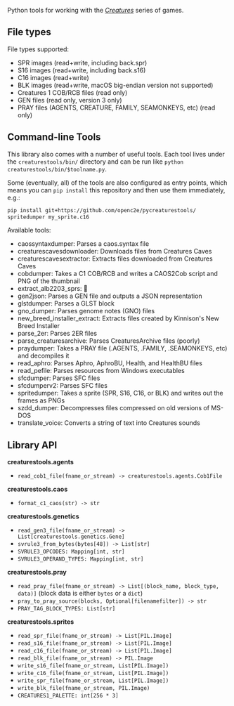 Python tools for working with the [_Creatures_](https://creatures.wiki/) series of games.

## File types

File types supported:
- SPR images (read+write, including back.spr)
- S16 images (read+write, including back.s16)
- C16 images (read+write)
- BLK images (read+write, macOS big-endian version not supported)
- Creatures 1 COB/RCB files (read only)
- GEN files (read only, version 3 only)
- PRAY files (AGENTS, CREATURE, FAMILY, SEAMONKEYS, etc) (read only)

## Command-line Tools

This library also comes with a number of useful tools. Each tool lives under
the `creaturestools/bin/` directory and can be run like `python creaturestools/bin/$toolname.py`.

Some (eventually, all) of the tools are also configured as entry points, which
means you can `pip install` this repository and then use them immediately, e.g.:

```bash
pip install git+https://github.com/openc2e/pycreaturestools/
spritedumper my_sprite.c16
```

Available tools:
- caossyntaxdumper: Parses a caos.syntax file
- creaturescavesdownloader: Downloads files from Creatures Caves
- creaturescavesextractor: Extracts files downloaded from Creatures Caves
- cobdumper: Takes a C1 COB/RCB and writes a CAOS2Cob script and PNG of the thumbnail
- extract_alb2203_sprs: 👀
- gen2json: Parses a GEN file and outputs a JSON representation
- glstdumper: Parses a GLST block
- gno_dumper: Parses genome notes (GNO) files
- new_breed_installer_extract: Extracts files created by Kinnison's New Breed Installer
- parse_2er: Parses 2ER files
- parse_creaturesarchive: Parses CreaturesArchive files (poorly)
- praydumper: Takes a PRAY file (.AGENTS, .FAMILY, .SEAMONKEYS, etc) and decompiles it
- read_aphro: Parses Aphro, AphroBU, Health, and HealthBU files
- read_pefile: Parses resources from Windows executables
- sfcdumper: Parses SFC files
- sfcdumperv2: Parses SFC files
- spritedumper: Takes a sprite (SPR, S16, C16, or BLK) and writes out the frames as PNGs
- szdd_dumper: Decompresses files compressed on old versions of MS-DOS
- translate_voice: Converts a string of text into Creatures sounds

## Library API

**creaturestools.agents**
- `read_cob1_file(fname_or_stream) -> creaturestools.agents.Cob1File`

**creaturestools.caos**
- `format_c1_caos(str) -> str`

**creaturestools.genetics**
- `read_gen3_file(fname_or_stream) -> List[creaturestools.genetics.Gene]`
- `svrule3_from_bytes(bytes[48]) -> List[str]`
- `SVRULE3_OPCODES: Mapping[int, str]`
- `SVRULE3_OPERAND_TYPES: Mapping[int, str]`

**creaturestools.pray**
- `read_pray_file(fname_or_stream) -> List[(block_name, block_type, data)]` (block data is either `bytes` or a `dict`)
- `pray_to_pray_source(blocks, Optional[filenamefilter]) -> str`
- `PRAY_TAG_BLOCK_TYPES: List[str]`

**creaturestools.sprites**
- `read_spr_file(fname_or_stream) -> List[PIL.Image]`
- `read_s16_file(fname_or_stream) -> List[PIL.Image]`
- `read_c16_file(fname_or_stream) -> List[PIL.Image]`
- `read_blk_file(fname_or_stream) -> PIL.Image`
- `write_s16_file(fname_or_stream, List[PIL.Image])`
- `write_c16_file(fname_or_stream, List[PIL.Image])`
- `write_spr_file(fname_or_stream, List[PIL.Image])`
- `write_blk_file(fname_or_stream, PIL.Image)`
- `CREATURES1_PALETTE: int[256 * 3]`